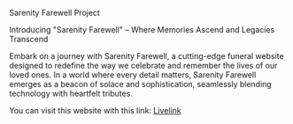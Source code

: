 Sarenity Farewell Project

Introducing "Sarenity Farewell" – Where Memories Ascend and Legacies Transcend

Embark on a journey with Sarenity Farewell, a cutting-edge funeral website designed to redefine the way we celebrate and remember the lives of our loved ones. 
In a world where every detail matters, Sarenity Farewell emerges as a beacon of solace and sophistication, seamlessly blending technology with heartfelt tributes.


You can visit this website with this link: [Livelink](https://justinhadinatacs.github.io/HCIsarenityFarewell/)
